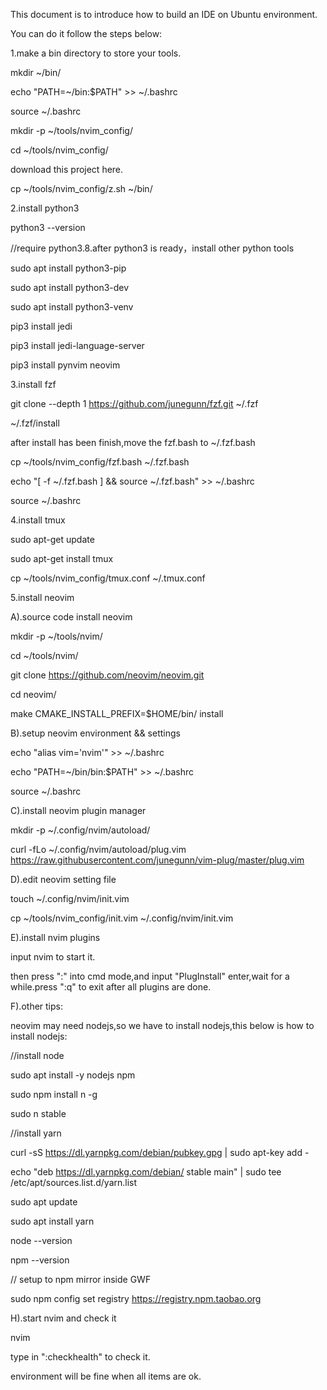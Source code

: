 This document is to introduce how to build an IDE on Ubuntu environment.

You can do it follow the steps below:

1.make a bin directory to store your tools.

mkdir ~/bin/

echo "PATH=~/bin:\$PATH" >> ~/.bashrc

source ~/.bashrc

mkdir -p ~/tools/nvim_config/

cd ~/tools/nvim_config/

download this project here.

cp ~/tools/nvim_config/z.sh ~/bin/


2.install python3

python3 --version 

//require python3.8.after python3 is ready，install other python tools

sudo apt install python3-pip

sudo apt install python3-dev

sudo apt install python3-venv

pip3 install jedi

pip3 install jedi-language-server

pip3 install pynvim neovim


3.install fzf

git clone --depth 1 https://github.com/junegunn/fzf.git ~/.fzf

~/.fzf/install

after install has been finish,move the fzf.bash to ~/.fzf.bash

cp ~/tools/nvim_config/fzf.bash ~/.fzf.bash

echo "[ -f ~/.fzf.bash ] && source ~/.fzf.bash" >> ~/.bashrc

source ~/.bashrc


4.install tmux

sudo apt-get update

sudo apt-get install tmux

cp ~/tools/nvim_config/tmux.conf ~/.tmux.conf


5.install neovim

A).source code install neovim

mkdir -p ~/tools/nvim/

cd ~/tools/nvim/

git clone https://github.com/neovim/neovim.git

cd neovim/

make CMAKE_INSTALL_PREFIX=$HOME/bin/ install

B).setup neovim environment && settings

echo "alias vim='nvim'" >> ~/.bashrc

echo "PATH=~/bin/bin:\$PATH" >> ~/.bashrc

source ~/.bashrc 

C).install neovim plugin manager

mkdir -p ~/.config/nvim/autoload/

curl -fLo ~/.config/nvim/autoload/plug.vim  https://raw.githubusercontent.com/junegunn/vim-plug/master/plug.vim

D).edit neovim setting file

touch  ~/.config/nvim/init.vim

cp ~/tools/nvim_config/init.vim ~/.config/nvim/init.vim

E).install nvim plugins

input nvim to start it.

then press ":" into cmd mode,and input "PlugInstall" enter,wait for a while.press ":q" to exit after all plugins are done.

F).other tips:

neovim may need nodejs,so we have to install nodejs,this below is how to install nodejs:

//install node

sudo apt install -y nodejs npm

sudo npm install n -g

sudo n stable

//install yarn

curl -sS https://dl.yarnpkg.com/debian/pubkey.gpg | sudo apt-key add -

echo "deb https://dl.yarnpkg.com/debian/ stable main" | sudo tee /etc/apt/sources.list.d/yarn.list

sudo apt update

sudo apt install yarn

node --version

npm --version

// setup to npm mirror inside GWF

sudo npm config set registry https://registry.npm.taobao.org

H).start nvim and check it

nvim

type in ":checkhealth" to check it.

environment will be fine when all items are ok.
